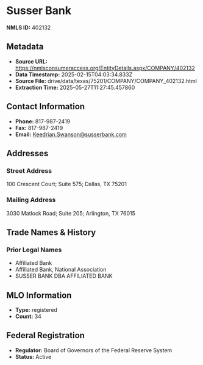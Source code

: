 # Susser Bank

**NMLS ID:** 402132

## Metadata
- **Source URL:** https://nmlsconsumeraccess.org/EntityDetails.aspx/COMPANY/402132
- **Data Timestamp:** 2025-02-15T04:03:34.833Z
- **Source File:** drive/data/texas/75201/COMPANY/COMPANY_402132.html
- **Extraction Time:** 2025-05-27T11:27:45.457860

## Contact Information
- **Phone:** 817-987-2419
- **Fax:** 817-987-2419
- **Email:** Keedrian.Swanson@susserbank.com

## Addresses
### Street Address
100 Crescent Court; Suite 575; Dallas, TX 75201

### Mailing Address
3030 Matlock Road; Suite 205; Arlington, TX 76015

## Trade Names & History
### Prior Legal Names
- Affiliated Bank
- Affiliated Bank, National Association
- SUSSER BANK DBA AFFILIATED BANK

## MLO Information
- **Type:** registered
- **Count:** 34

## Federal Registration
- **Regulator:** Board of Governors of the Federal Reserve System
- **Status:** Active

